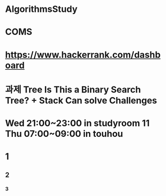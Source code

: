 # AlgorithmsStudy 
# COMS
# https://www.hackerrank.com/dashboard
# 과제 Tree Is This a Binary Search Tree? + Stack Can solve Challenges
# Wed 21:00~23:00 in studyroom 11 Thu 07:00~09:00 in touhou
# 1
## 2
### 3


